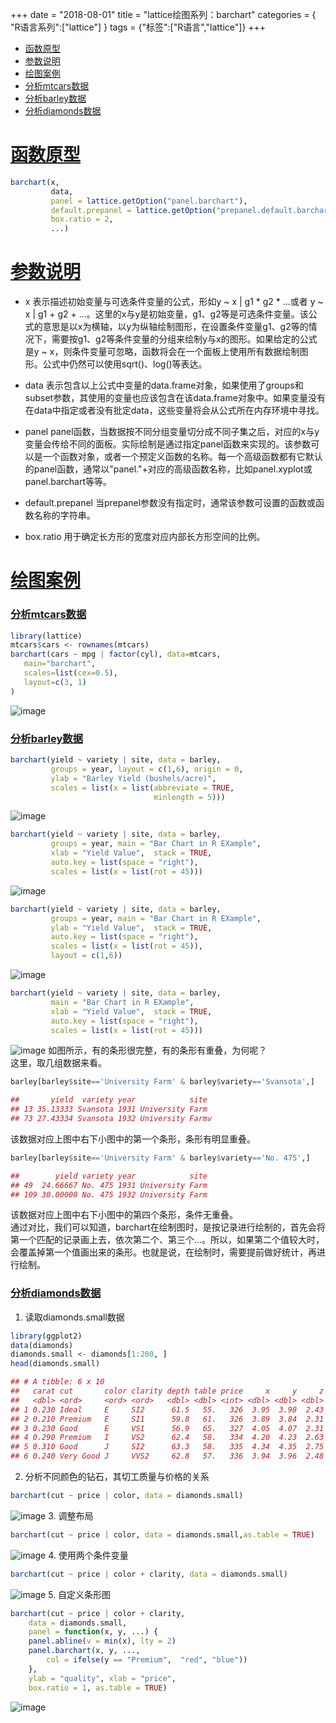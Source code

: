 +++
date = "2018-08-01"
title = "lattice绘图系列：barchart"
categories = { "R语言系列":["lattice"] }
tags = {"标签":["R语言","lattice"]}
+++

<span id='home'></span>

-  [函数原型](#hsyx)
-  [参数说明](#cssm)
-  [绘图案例](#htal)
  - [分析mtcars数据](#fxmtcarsdata)
  - [分析barley数据](#fxbarleydata)
  - [分析diamonds数据](#fxdiamondsdata)

<span id='hsyx'></span>
# [函数原型](#home)

```R
barchart(x,
         data,
         panel = lattice.getOption("panel.barchart"),
         default.prepanel = lattice.getOption("prepanel.default.barchart"),
         box.ratio = 2,
         ...)
```
<span id='cssm'></span>
# [参数说明](#home)
- x
表示描述初始变量与可选条件变量的公式，形如y ~ x | g1 * g2 * ...或者 y ~ x | g1 + g2 + ...。这里的x与y是初始变量，g1、g2等是可选条件变量。该公式的意思是以x为横轴，以y为纵轴绘制图形，在设置条件变量g1、g2等的情况下，需要按g1、g2等条件变量的分组来绘制y与x的图形。如果给定的公式是y ~ x，则条件变量可忽略，函数将会在一个面板上使用所有数据绘制图形。公式中仍然可以使用sqrt()、log()等表达。

- data
表示包含以上公式中变量的data.frame对象，如果使用了groups和subset参数，其使用的变量也应该包含在该data.frame对象中。如果变量没有在data中指定或者没有批定data，这些变量将会从公式所在内存环境中寻找。

- panel
panel函数，当数据按不同分组变量切分成不同子集之后，对应的x与y变量会传给不同的面板。实际绘制是通过指定panel函数来实现的。该参数可以是一个函数对象，或者一个预定义函数的名称。每一个高级函数都有它默认的panel函数，通常以"panel."+对应的高级函数名称，比如panel.xyplot或panel.barchart等等。

- default.prepanel
当prepanel参数没有指定时，通常该参数可设置的函数或函数名称的字符串。

- box.ratio
用于确定长方形的宽度对应内部长方形空间的比例。

<span id='htal'></span>
# [绘图案例](#home)
<span id='fxmtcarsdata'></span>
### [分析mtcars数据](#home)

```R
library(lattice)
mtcars$cars <- rownames(mtcars)
barchart(cars ~ mpg | factor(cyl), data=mtcars,
   main="barchart",
   scales=list(cex=0.5),
   layout=c(3, 1)
)
```
![image](/images/2018.4.14.13)
<span id='fxbarleydata'></span>
### [分析barley数据](#home)

```R
barchart(yield ~ variety | site, data = barley,
         groups = year, layout = c(1,6), origin = 0,
         ylab = "Barley Yield (bushels/acre)",
         scales = list(x = list(abbreviate = TRUE,
                                minlength = 5)))
```
![image](/images/2018.4.15.1)

```R
barchart(yield ~ variety | site, data = barley,
         groups = year, main = "Bar Chart in R EXample",
         xlab = "Yield Value",  stack = TRUE,
         auto.key = list(space = "right"),
         scales = list(x = list(rot = 45)))
```
![image](/images/2018.4.15.2)


```R
barchart(yield ~ variety | site, data = barley,
         groups = year, main = "Bar Chart in R EXample",
         ylab = "Yield Value",  stack = TRUE,
         auto.key = list(space = "right"),
         scales = list(x = list(rot = 45)),
         layout = c(1,6))
```
![image](/images/2018.4.15.3)

```R
barchart(yield ~ variety | site, data = barley,
 		 main = "Bar Chart in R EXample",
         xlab = "Yield Value",  stack = TRUE,
         auto.key = list(space = "right"),
         scales = list(x = list(rot = 45)))
```
![image](/images/2018.4.15.4)
如图所示，有的条形很完整，有的条形有重叠，为何呢？<br>
这里，取几组数据来看。

```R
barley[barley$site=='University Farm' & barley$variety=='Svansota',]
```

```R
##       yield  variety year            site
## 13 35.13333 Svansota 1931 University Farm
## 73 27.43334 Svansota 1932 University Farmv
```
该数据对应上图中右下小图中的第一个条形，条形有明显重叠。
```R
barley[barley$site=='University Farm' & barley$variety=='No. 475',]
```

```R
##        yield variety year            site
## 49  24.66667 No. 475 1931 University Farm
## 109 30.00000 No. 475 1932 University Farm
```
该数据对应上图中右下小图中的第四个条形，条件无重叠。<br>
通过对比，我们可以知道，barchart在绘制图时，是按记录进行绘制的，首先会将第一个匹配的记录画上去，依次第二个、第三个...。所以，如果第二个值较大时，会覆盖掉第一个值画出来的条形。也就是说，在绘制时，需要提前做好统计，再进行绘制。
<span id='fxdiamondsdata'></span>
### [分析diamonds数据](#home)
1. 读取diamonds.small数据

```R
library(ggplot2)
data(diamonds)
diamonds.small <- diamonds[1:200, ]
head(diamonds.small)
```
```R
## # A tibble: 6 x 10
##   carat cut       color clarity depth table price     x     y     z
##   <dbl> <ord>     <ord> <ord>   <dbl> <dbl> <int> <dbl> <dbl> <dbl>
## 1 0.230 Ideal     E     SI2      61.5   55.   326  3.95  3.98  2.43
## 2 0.210 Premium   E     SI1      59.8   61.   326  3.89  3.84  2.31
## 3 0.230 Good      E     VS1      56.9   65.   327  4.05  4.07  2.31
## 4 0.290 Premium   I     VS2      62.4   58.   334  4.20  4.23  2.63
## 5 0.310 Good      J     SI2      63.3   58.   335  4.34  4.35  2.75
## 6 0.240 Very Good J     VVS2     62.8   57.   336  3.94  3.96  2.48
```
2. 分析不同颜色的钻石，其切工质量与价格的关系

```R
barchart(cut ~ price | color, data = diamonds.small)
```
![image](/images/2018.4.15.5)
3. 调整布局

```R
barchart(cut ~ price | color, data = diamonds.small,as.table = TRUE)
```
![image](/images/2018.4.15.6)
4. 使用两个条件变量

```R
barchart(cut ~ price | color + clarity, data = diamonds.small)
```
![image](/images/2018.4.15.7)
5. 自定义条形图

```R
barchart(cut ~ price | color + clarity, 
	data = diamonds.small,
	panel = function(x, y, ...) {
	panel.abline(v = min(x), lty = 2)
	panel.barchart(x, y, ..., 
		col = ifelse(y == "Premium",  "red", "blue"))
	}, 
	ylab = "quality", xlab = "price", 
	box.ratio = 1, as.table = TRUE)
```
![image](/images/2018.4.15.8)

